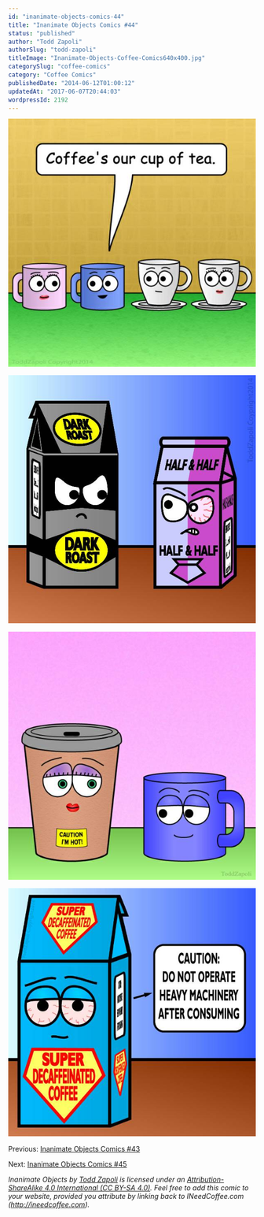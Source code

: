 ```yaml
---
id: "inanimate-objects-comics-44"
title: "Inanimate Objects Comics #44"
status: "published"
author: "Todd Zapoli"
authorSlug: "todd-zapoli"
titleImage: "Inanimate-Objects-Coffee-Comics640x400.jpg"
categorySlug: "coffee-comics"
category: "Coffee Comics"
publishedDate: "2014-06-12T01:00:12"
updatedAt: "2017-06-07T20:44:03"
wordpressId: 2192
---
```


![Coffee is our cup of tea](201410coffee-is-our-cup-of-tea.jpg)

![Dark Roast 2 Face](201411DarkRoastTwoFacee.jpg)

![Caution I am Hot](201414-caution-im-hot.jpg)

![Super Decaf](201409SuperDecaff.jpg)

Previous: [Inanimate Objects Comics #43](/inanimate-objects-comics-43/)

Next: [Inanimate Objects Comics #45](/inanimate-objects-comics-45/)

*Inanimate Objects by [Todd Zapoli](/) is licensed under an [Attribution-ShareAlike 4.0 International (CC BY-SA 4.0)](https://creativecommons.org/licenses/by-sa/4.0/). Feel free to add this comic to your website, provided you attribute by linking back to INeedCoffee.com (http://ineedcoffee.com).*
